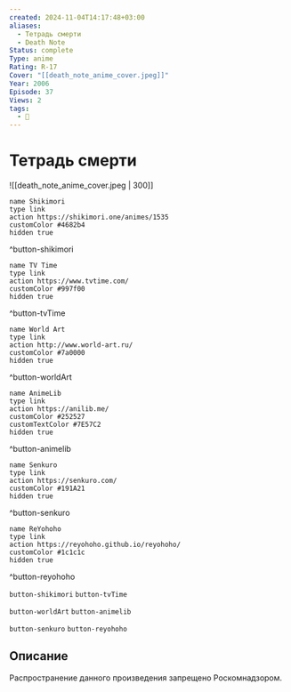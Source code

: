 ```yaml
---
created: 2024-11-04T14:17:48+03:00
aliases:
  - Тетрадь смерти
  - Death Note
Status: complete
Type: anime
Rating: R-17
Cover: "[[death_note_anime_cover.jpeg]]"
Year: 2006
Episode: 37
Views: 2
tags:
  - 🔞
---
```


# Тетрадь смерти

![[death_note_anime_cover.jpeg | 300]]

```button
name Shikimori
type link
action https://shikimori.one/animes/1535
customColor #4682b4
hidden true
```
^button-shikimori

```button
name TV Time
type link
action https://www.tvtime.com/
customColor #997f00
hidden true
```
^button-tvTime

```button
name World Art
type link
action http://www.world-art.ru/
customColor #7a0000
hidden true
```
^button-worldArt

```button
name AnimeLib
type link
action https://anilib.me/
customColor #252527
customTextColor #7E57C2
hidden true
```
^button-animelib

```button
name Senkuro
type link
action https://senkuro.com/
customColor #191A21
hidden true
```
^button-senkuro

```button
name ReYohoho
type link
action https://reyohoho.github.io/reyohoho/
customColor #1c1c1c
hidden true
```
^button-reyohoho

`button-shikimori` `button-tvTime`

`button-worldArt` `button-animelib`

`button-senkuro` `button-reyohoho`

## Описание

Распространение данного произведения запрещено Роскомнадзором.
